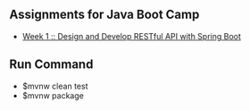## Assignments for Java Boot Camp
* [Week 1 :: Design and Develop RESTful API with Spring Boot](https://github.com/tardish/assignment-java-boot-camp/wiki/Assignment-Week-%231)



## Run Command
* $mvnw clean test
* $mvnw package

